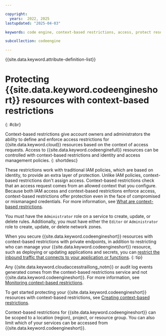 ```yaml
---

copyright:
  years:  2022, 2025
lastupdated: "2025-04-03"

keywords: code engine, context-based restrictions, access, protect resources, cbr

subcollection: codeengine

---
```


{{site.data.keyword.attribute-definition-list}}

# Protecting {{site.data.keyword.codeengineshort}} resources with context-based restrictions
{: #cbr}

Context-based restrictions give account owners and administrators the ability to define and enforce access restrictions for {{site.data.keyword.cloud}} resources based on the context of access requests. Access to {{site.data.keyword.codeenginefull}} resources can be controlled with context-based restrictions and identity and access management policies.
{: shortdesc}

These restrictions work with traditional IAM policies, which are based on identity, to provide an extra layer of protection. Unlike IAM policies, context-based restrictions don't assign access. Context-based restrictions check that an access request comes from an allowed context that you configure. Because both IAM access and context-based restrictions enforce access, context-based restrictions offer protection even in the face of compromised or mismanaged credentials. For more information, see [What are context-based restrictions](/docs/account?topic=account-context-restrictions-whatis).

You must have the `Administrator` role on a service to create, update, or delete rules. Additionally, you must have either the `Editor` or `Administrator` role to create, update, or delete network zones.

When you secure {{site.data.keyword.codeengineshort}} resources with context-based restrictions with private endpoints, in addition to restricting who can manage your {{site.data.keyword.codeengineshort}} resource, such as deploying or updating applications and secrets, you can [restrict the inbound traffic that connects to your application or functions](/docs/codeengine?topic=codeengine-cbr-inbound&interface=ui).
{: tip}

Any {{site.data.keyword.cloudaccesstraillong_notm}} or audit log events generated comes from the context-based restrictions service and not {{site.data.keyword.codeengineshort}}. For more information, see [Monitoring context-based restrictions](/docs/account?topic=account-cbr-monitor).

To get started protecting your {{site.data.keyword.codeengineshort}} resources with context-based restrictions, see [Creating context-based restrictions](/docs/account?topic=account-context-restrictions-create).

Context-based restrictions for {{site.data.keyword.codeengineshort}} can be scoped to a location (region), project, or resource group. You can also limit which of your services can be accessed from {{site.data.keyword.codeengineshort}}.
